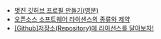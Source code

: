   - [멋진 깃허브 프로필 만들기(영문)](https://medium.com/swlh/create-awesome-git-readme-profile-84efa0bcda3b)
  - [오픈소스 소프트웨어 라이센스의 종류와 제약](http://guswnsxodlf.github.io/software-license)
  - [[Github]저장소(Repository)에 라이선스를 달아보자!](https://corock.tistory.com/436)